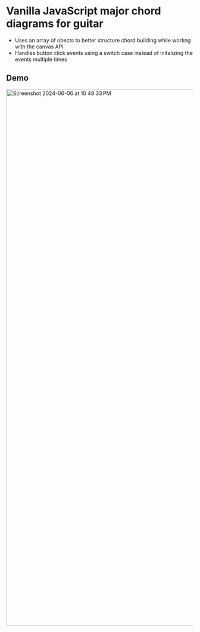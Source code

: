 # Vanilla JavaScript major chord diagrams for guitar

* Uses an array of obects to better structure chord building while workng with the canvas API
* Handles button click events using a switch case instead of initalizing the events multiple times

## Demo
<img width="1437" alt="Screenshot 2024-06-06 at 10 48 33 PM" src="https://github.com/Coding4life92/JSChordDiagrams/assets/50407744/c1508aff-fbda-44dd-a607-dbb8f2a0088f">
